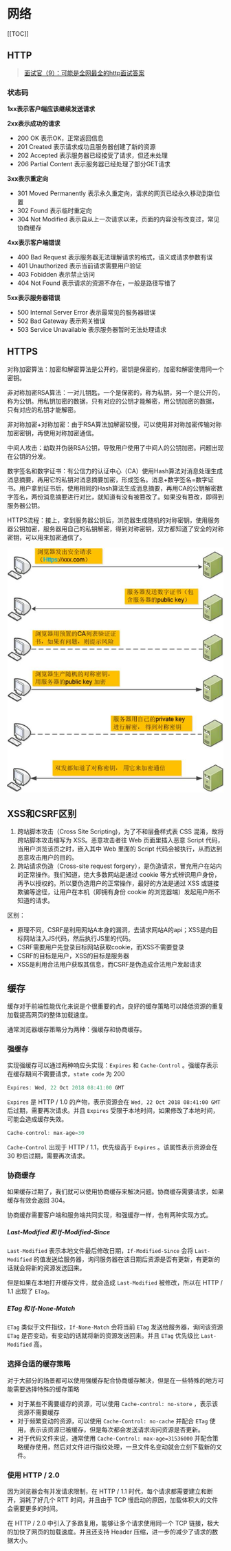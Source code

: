 # 网络

[[TOC]]

## HTTP

>  [面试官（9）：可能是全网最全的http面试答案](https://juejin.im/post/5d032b77e51d45777a126183)

### 状态码

**1xx表示客户端应该继续发送请求**

**2xx表示成功的请求**

- 200 OK 表示OK，正常返回信息
- 201 Created 表示请求成功且服务器创建了新的资源
- 202 Accepted 表示服务器已经接受了请求，但还未处理
- 206 Partial Content 表示服务器已经处理了部分GET请求

**3xx表示重定向**

- 301 Moved Permanently 表示永久重定向，请求的网页已经永久移动到新位置
- 302 Found 表示临时重定向
- 304 Not Modified 表示自从上一次请求以来，页面的内容没有改变过，常见协商缓存

**4xx表示客户端错误**

- 400 Bad Request 表示服务器无法理解请求的格式，语义或请求参数有误
- 401 Unauthorized 表示当前请求需要用户验证
- 403 Fobidden 表示禁止访问
- 404 Not Found 表示请求的资源不存在，一般是路径写错了

**5xx表示服务器错误**

- 500 Internal Server Error 表示最常见的服务器错误
- 502 Bad Gateway 表示网关错误
- 503 Service Unavailable 表示服务器暂时无法处理请求

## HTTPS

对称加密算法：加密和解密算法是公开的，密钥是保密的，加密和解密使用同一个密钥。

非对称加密RSA算法：一对儿钥匙，一个是保密的，称为私钥，另一个是公开的，称为公钥。用私钥加密的数据，只有对应的公钥才能解密，用公钥加密的数据， 只有对应的私钥才能解密。

非对称加密+对称加密：由于RSA算法加解密较慢，可以使用非对称加密传输对称加密密钥，再使用对称加密通信。

中间人攻击：劫取并伪装RSA公钥，导致用户使用了中间人的公钥加密。问题出现在公钥的分发。

数字签名和数字证书：有公信力的认证中心（CA）使用Hash算法对消息处理生成消息摘要，再用它的私钥对消息摘要加密，形成签名。消息+数字签名=数字证书。用户拿到证书后，使用相同的Hash算法生成消息摘要，再用CA的公钥解密数字签名，两份消息摘要进行对比，就知道有没有被篡改了。如果没有篡改，即得到服务器公钥。

HTTPS流程：接上，拿到服务器公钥后，浏览器生成随机的对称密钥，使用服务器公钥加密，服务器用自己的私钥解密，得到对称密钥，双方都知道了安全的对称密钥，可以用来加密通信了。

![https](./images/https.jpeg)



## XSS和CSRF区别

1. 跨站脚本攻击（Cross Site Scripting)，为了不和层叠样式表 CSS 混淆，故将跨站脚本攻击缩写为 XSS。恶意攻击者往 Web 页面里插入恶意 Script 代码，当用户浏览该页之时，嵌入其中 Web 里面的 Script 代码会被执行，从而达到恶意攻击用户的目的。
2. 跨站请求伪造（Cross-site request forgery），是伪造请求，冒充用户在站内的正常操作。我们知道，绝大多数网站是通过 cookie 等方式辨识用户身份，再予以授权的。所以要伪造用户的正常操作，最好的方法是通过 XSS 或链接欺骗等途径，让用户在本机（即拥有身份 cookie 的浏览器端）发起用户所不知道的请求。

区别：

- 原理不同，CSRF是利用网站A本身的漏洞，去请求网站A的api；XSS是向目标网站注入JS代码，然后执行JS里的代码。
- CSRF需要用户先登录目标网站获取cookie，而XSS不需要登录
- CSRF的目标是用户，XSS的目标是服务器
- XSS是利用合法用户获取其信息，而CSRF是伪造成合法用户发起请求

## 缓存

缓存对于前端性能优化来说是个很重要的点，良好的缓存策略可以降低资源的重复加载提高网页的整体加载速度。

通常浏览器缓存策略分为两种：强缓存和协商缓存。

### 强缓存

实现强缓存可以通过两种响应头实现：`Expires` 和 `Cache-Control` 。强缓存表示在缓存期间不需要请求，`state code` 为 200

```js
Expires: Wed, 22 Oct 2018 08:41:00 GMT
```

`Expires` 是 HTTP / 1.0 的产物，表示资源会在 `Wed, 22 Oct 2018 08:41:00 GMT` 后过期，需要再次请求。并且 `Expires` 受限于本地时间，如果修改了本地时间，可能会造成缓存失效。

```js
Cache-control: max-age=30
```

`Cache-Control` 出现于 HTTP / 1.1，优先级高于 `Expires` 。该属性表示资源会在 30 秒后过期，需要再次请求。

### 协商缓存

如果缓存过期了，我们就可以使用协商缓存来解决问题。协商缓存需要请求，如果缓存有效会返回 304。

协商缓存需要客户端和服务端共同实现，和强缓存一样，也有两种实现方式。

##### Last-Modified 和 If-Modified-Since

`Last-Modified` 表示本地文件最后修改日期，`If-Modified-Since` 会将 `Last-Modified` 的值发送给服务器，询问服务器在该日期后资源是否有更新，有更新的话就会将新的资源发送回来。

但是如果在本地打开缓存文件，就会造成 `Last-Modified` 被修改，所以在 HTTP / 1.1 出现了 `ETag`。

##### ETag 和 If-None-Match

`ETag` 类似于文件指纹，`If-None-Match` 会将当前 `ETag` 发送给服务器，询问该资源 `ETag` 是否变动，有变动的话就将新的资源发送回来。并且 `ETag` 优先级比 `Last-Modified` 高。

### 选择合适的缓存策略

对于大部分的场景都可以使用强缓存配合协商缓存解决，但是在一些特殊的地方可能需要选择特殊的缓存策略

- 对于某些不需要缓存的资源，可以使用 `Cache-control: no-store` ，表示该资源不需要缓存
- 对于频繁变动的资源，可以使用 `Cache-Control: no-cache` 并配合 `ETag` 使用，表示该资源已被缓存，但是每次都会发送请求询问资源是否更新。
- 对于代码文件来说，通常使用 `Cache-Control: max-age=31536000` 并配合策略缓存使用，然后对文件进行指纹处理，一旦文件名变动就会立刻下载新的文件。

### 使用 HTTP / 2.0

因为浏览器会有并发请求限制，在 HTTP / 1.1 时代，每个请求都需要建立和断开，消耗了好几个 RTT 时间，并且由于 TCP 慢启动的原因，加载体积大的文件会需要更多的时间。

在 HTTP / 2.0 中引入了多路复用，能够让多个请求使用同一个 TCP 链接，极大的加快了网页的加载速度。并且还支持 Header 压缩，进一步的减少了请求的数据大小。

